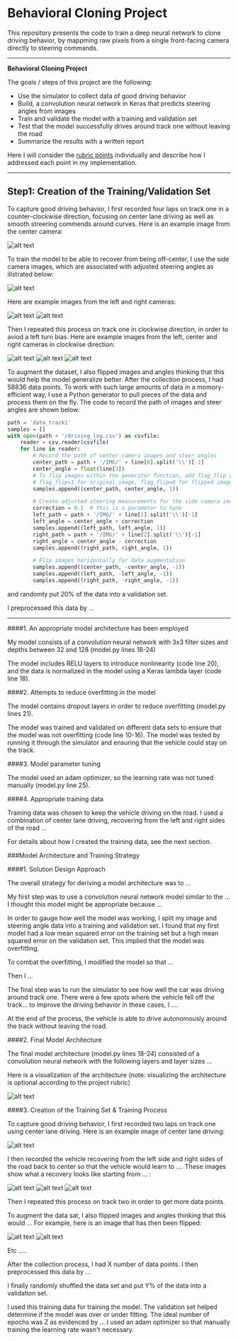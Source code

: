 # Behavioral Cloning Project

This repository presents the code to train a deep neural network to clone driving behavior, by mappming raw pixels from a single front-facing camera directly to steering commands.

---

**Behavioral Cloning Project**

The goals / steps of this project are the following:
* Use the simulator to collect data of good driving behavior
* Build, a convolution neural network in Keras that predicts steering angles from images
* Train and validate the model with a training and validation set
* Test that the model successfully drives around track one without leaving the road
* Summarize the results with a written report

Here I will consider the [rubric points](https://review.udacity.com/#!/rubrics/432/view) individually and describe how I addressed each point in my implementation. 

[//]: # (Image References)

[image1]: ./images/center.jpg "Center Image"
[image2]: ./images/side_cameras.png "Multiple Cameras"
[image3]: ./images/left.jpg "Left Image"
[image4]: ./images/right.jpg "Right Image"
[image5]: ./images/left_cw.jpg "Left Image Clockwise"
[image6]: ./images/center_cw.jpg "Center Image Clockwise"
[image7]: ./images/right_cw.jpg "Right Image Clockwise"

---

## Step1: Creation of the Training/Validation Set

To capture good driving behavior, I first recorded four laps on track one in a counter-clockwise direction, focusing on center lane driving as well as smooth streering commends around curves. Here is an example image from the center camera:

![alt text][image1]

To train the model to be able to recover from being off-center, I use the side camera images, which are associated with adjusted steering angles as illstrated below:

![alt text][image2]

Here are example images from the left and right cameras:

![alt text][image3]
![alt text][image4]

Then I repeated this process on track one in clockwise direction, in order to aviod a left turn bias. Here are example images from the left, center and right cameras in clockwise direction:

![alt text][image5]
![alt text][image6]
![alt text][image7]

To augment the dataset, I also flipped images and angles thinking that this would help the model generalize better. After the collection process, I had 58836 data points. To work with such large amounts of data in a momory-efficient way, I use a Python generator to pull pieces of the data and process them on the fly. The code to record the path of images and steer angles are shown below:

```python
path = 'data_track1'
samples = []
with open(path + '/driving_log.csv') as csvfile:
    reader = csv.reader(csvfile)
    for line in reader:
        # Record the path of center camera images and steer angles
        center_path = path + '/IMG/' + line[0].split('\\')[-1]
        center_angle = float(line[3])
        # To flip images within the generator function, add flag_flip as the third entry
        # flag_flip=1 for original image, flag_flip=0 for flipped image
        samples.append((center_path, center_angle, 1))

        # Create adjusted steering measurements for the side camera images
        correction = 0.1  # this is a parameter to tune
        left_path = path + '/IMG/' + line[1].split('\\')[-1]
        left_angle = center_angle + correction
        samples.append((left_path, left_angle, 1))
        right_path = path + '/IMG/' + line[2].split('\\')[-1]
        right_angle = center_angle - correction
        samples.append((right_path, right_angle, 1))

        # Flip images horizontally for data augmentation
        samples.append((center_path, -center_angle, -1))
        samples.append((left_path, -left_angle, -1))
        samples.append((right_path, -right_angle, -1))
```

 and randomly put 20% of the data into a validation set.


I preprocessed this data by ...


---

####1. An appropriate model architecture has been employed

My model consists of a convolution neural network with 3x3 filter sizes and depths between 32 and 128 (model.py lines 18-24) 

The model includes RELU layers to introduce nonlinearity (code line 20), and the data is normalized in the model using a Keras lambda layer (code line 18). 

####2. Attempts to reduce overfitting in the model

The model contains dropout layers in order to reduce overfitting (model.py lines 21). 

The model was trained and validated on different data sets to ensure that the model was not overfitting (code line 10-16). The model was tested by running it through the simulator and ensuring that the vehicle could stay on the track.

####3. Model parameter tuning

The model used an adam optimizer, so the learning rate was not tuned manually (model.py line 25).

####4. Appropriate training data

Training data was chosen to keep the vehicle driving on the road. I used a combination of center lane driving, recovering from the left and right sides of the road ... 

For details about how I created the training data, see the next section. 

###Model Architecture and Training Strategy

####1. Solution Design Approach

The overall strategy for deriving a model architecture was to ...

My first step was to use a convolution neural network model similar to the ... I thought this model might be appropriate because ...

In order to gauge how well the model was working, I split my image and steering angle data into a training and validation set. I found that my first model had a low mean squared error on the training set but a high mean squared error on the validation set. This implied that the model was overfitting. 

To combat the overfitting, I modified the model so that ...

Then I ... 

The final step was to run the simulator to see how well the car was driving around track one. There were a few spots where the vehicle fell off the track... to improve the driving behavior in these cases, I ....

At the end of the process, the vehicle is able to drive autonomously around the track without leaving the road.

####2. Final Model Architecture

The final model architecture (model.py lines 18-24) consisted of a convolution neural network with the following layers and layer sizes ...

Here is a visualization of the architecture (note: visualizing the architecture is optional according to the project rubric)

![alt text][image1]

####3. Creation of the Training Set & Training Process

To capture good driving behavior, I first recorded two laps on track one using center lane driving. Here is an example image of center lane driving:

![alt text][image2]

I then recorded the vehicle recovering from the left side and right sides of the road back to center so that the vehicle would learn to .... These images show what a recovery looks like starting from ... :

![alt text][image3]
![alt text][image4]
![alt text][image5]

Then I repeated this process on track two in order to get more data points.

To augment the data sat, I also flipped images and angles thinking that this would ... For example, here is an image that has then been flipped:

![alt text][image6]
![alt text][image7]

Etc ....

After the collection process, I had X number of data points. I then preprocessed this data by ...


I finally randomly shuffled the data set and put Y% of the data into a validation set. 

I used this training data for training the model. The validation set helped determine if the model was over or under fitting. The ideal number of epochs was Z as evidenced by ... I used an adam optimizer so that manually training the learning rate wasn't necessary.
